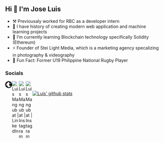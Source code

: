 ## Hi 👋 I'm Jose Luis

- ⚒  Previousaly worked for RBC as a developer intern
- 🔭 I have history of creating modern web application and machine learning projects
- 🌱 I’m currently learning Blockchain technology specifically Solidity (Ethereum)
- ⚡ Founder of Stei Light Media, which is a marketing agency specalizing in photography & videography
- 🚀 Fun Fact: Former U19 Philippine National Rugby Player

### Socials
[<img align="left" alt="luismangubat.com" width="22px" src="https://raw.githubusercontent.com/iconic/open-iconic/master/svg/globe.svg" />][website]
[<img align="left" alt="Luis Mangubat | LinkedIn" width="22px" src="https://cdn.jsdelivr.net/npm/simple-icons@v3/icons/linkedin.svg" />][linkedin]
[<img align="left" alt="Luis Mangubat | Instagram" width="22px" src="https://cdn.jsdelivr.net/npm/simple-icons@v3/icons/kaggle.svg" />][instagram]
[<img align="left" alt="Luis Mangubat | Instagram" width="22px" src="https://cdn.jsdelivr.net/npm/simple-icons@v3/icons/instagram.svg" />][instagram]
<br />


[website]: https://luismangubat.com
[instagram]: https://instagram.com/thepipedream_
[linkedin]: https://linkedin.com/in/joseluismangubat
[Kaggle]: https://www.kaggle.com/luismangubat

[![Luis' github stats](https://github-readme-stats.vercel.app/api?username=luismangubat&count_private=true&show_icons=true&theme=radical&hide_rank=false)](https://github.com/anuraghazra/github-readme-stats)

